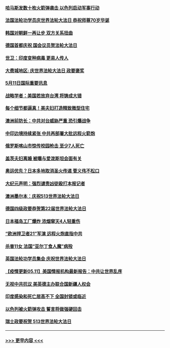 #### [哈马斯发数十枚火箭弹袭击 以色列启动军事行动](../pages/prog202/a103115958.md?t=05120001) 
#### [法国法轮功学员庆世界法轮大法日 恭祝师尊70岁华诞](../pages/prog202/a103116014.md?t=05120001) 
#### [韩国对朝鲜一再让步 双方关系扭曲](../pages/prog202/a103116010.md?t=05120001) 
#### [德国首都庆祝 国会议员贺法轮大法日](../pages/prog202/a103115800.md?t=05120001) 
#### [世卫：印度变种病毒 更易人传人](../pages/prog202/a103115823.md?t=05120001) 
#### [大费城地区: 庆世界法轮大法日 政要褒奖](../pages/prog202/a103115793.md?t=05120001) 
#### [5月11日国际重要讯息](../pages/prog202/a103115785.md?t=05120001) 
#### [战略学者：美国若放弃台湾 将铸成大错](../pages/prog202/a103115783.md?t=05120001) 
#### [每个细节都逼真！美夫妇打造精致微型住宅](../pages/prog202/a103115701.md?t=05120001) 
#### [澳洲前防长：中共对台威胁严重 恐引爆战争](../pages/prog202/a103115714.md?t=05120001) 
#### [中印边境持续紧张 中共再部署大批远程火箭炮](../pages/prog202/a103115703.md?t=05120001) 
#### [俄罗斯喀山市惊传校园枪击 至少7人死亡](../pages/prog202/a103115734.md?t=05120001) 
#### [盖茨夫妇离婚 被曝与爱泼斯坦会面有关](../pages/prog202/a103115680.md?t=05120001) 
#### [奥运优先？日本多地取消圣火传递 菅义伟不松口](../pages/prog202/a103115640.md?t=05120001) 
#### [大纪元声明：强烈谴责凶徒殴打本报记者](../pages/prog202/a103115675.md?t=05120001) 
#### [澳洲墨尔本：庆祝513世界法轮大法日](../pages/prog202/a103115597.md?t=05120001) 
#### [德国四级政要恭贺第22届世界法轮大法日](../pages/prog202/a103115594.md?t=05120001) 
#### [日本福岛工厂爆炸 浓烟窜天4人轻重伤](../pages/prog202/a103115569.md?t=05120001) 
#### [“欧洲捍卫者21”军演 远程火炮直指中共](../pages/prog202/a103115321.md?t=05120001) 
#### [杀害11女 法国“亚尔丁食人魔”病殁](../pages/prog202/a103115536.md?t=05120001) 
#### [英国法轮功学员集会 庆祝世界法轮大法日](../pages/prog202/a103115495.md?t=05120001) 
#### [【疫情更新05.11】美国情报机构最新报告：中共让世界乱序](../pages/prog202/a103114528.md?t=05120001) 
#### [无视中共抗议 美英德主办联合国新疆人权会](../pages/prog202/a103115314.md?t=05120001) 
#### [印度感染和死亡居高不下 全国封锁或临近](../pages/prog202/a103115317.md?t=05120001) 
#### [以色列被火箭弹攻击 誓言将做强硬回击](../pages/prog202/a103115331.md?t=05120001) 
#### [瑞士政要祝贺 513世界法轮大法日](../pages/prog202/a103115254.md?t=05120001) 

----
#### [ >>> 更早内容 <<< ](../indexes/prog202-earlier.md)
